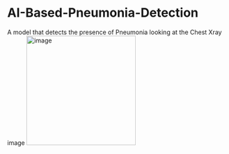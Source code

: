 # AI-Based-Pneumonia-Detection


A model that detects the presence of Pneumonia looking at the Chest Xray image
<img width="251" alt="image" src="https://github.com/paridhi-parajuli/AI-Based-Pneumonia-Detection/assets/46867571/33d441a9-53de-4647-a3b3-4a7b91fd12b3">
